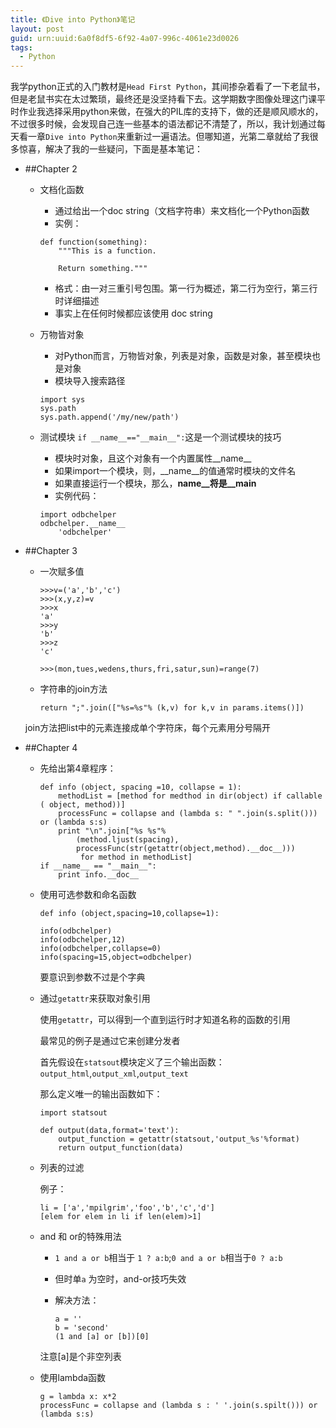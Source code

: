 ```yaml
---
title: 《Dive into Python》笔记
layout: post
guid: urn:uuid:6a0f8df5-6f92-4a07-996c-4061e23d0026
tags:
  - Python
---
```


我学python正式的入门教材是`Head First Python`，其间掺杂着看了一下老鼠书，但是老鼠书实在太过繁琐，最终还是没坚持看下去。这学期数字图像处理这门课平时作业我选择采用python来做，在强大的PIL库的支持下，做的还是顺风顺水的，不过很多时候，会发现自己连一些基本的语法都记不清楚了，所以，我计划通过每天看一章`Dive into Python`来重新过一遍语法。但哪知道，光第二章就给了我很多惊喜，解决了我的一些疑问，下面是基本笔记：

- ##Chapter 2
	- 文档化函数
		
		- 通过给出一个doc string（文档字符串）来文档化一个Python函数
		- 实例：

		```
		def function(something):
			"""This is a function.
	
			Return something."""
		```
		
		- 格式：由一对三重引号包围。第一行为概述，第二行为空行，第三行时详细描述
		- 事实上在任何时候都应该使用 doc string

	- 万物皆对象
		
		- 对Python而言，万物皆对象，列表是对象，函数是对象，甚至模块也是对象
		- 模块导入搜索路径
			
		```
		import sys
		sys.path
		sys.path.append('/my/new/path')
		```

	- 测试模块
		`if __name__=="__main__":`这是一个测试模块的技巧
		- 模块时对象，且这个对象有一个内置属性__name__
		- 如果import一个模块，则，__name__的值通常时模块的文件名
		- 如果直接运行一个模块，那么，__name__将是__main__
		- 实例代码：

		```
		import odbchelper
		odbchelper.__name__
			'odbchelper'
		```


- ##Chapter 3
	- 一次赋多值

    	```
		>>>v=('a','b','c')
		>>>(x,y,z)=v
		>>>x
		'a'
		>>>y
		'b'
		>>>z
		'c'
		```

		```
		>>>(mon,tues,wedens,thurs,fri,satur,sun)=range(7)
		```
    - 字符串的join方法

		```
		return ";".join(["%s=%s"% (k,v) for k,v in params.items()])
		```
	join方法把list中的元素连接成单个字符床，每个元素用分号隔开
	
- ##Chapter 4
    - 先给出第4章程序：
        
        ```
        def info (object, spacing =10, collapse = 1):
            methodList = [method for medthod in dir(object) if callable ( object, method))]
            processFunc = collapse and (lambda s: " ".join(s.split())) or (lambda s:s)
            print "\n".join["%s %s"%
                (method.ljust(spacing),
                processFunc(str(getattr(object,method).__doc__)))
                 for method in methodList]
        if __name__ == "__main__":
            print info.__doc__
        ```

    - 使用可选参数和命名函数
    
        ```
        def info (object,spacing=10,collapse=1):
        
        info(odbchelper)
        info(odbchelper,12)
        info(odbchelper,collapse=0)
        info(spacing=15,object=odbchelper)
        ```
        要意识到参数不过是个字典
        
    - 通过`getattr`来获取对象引用
    
        使用`getattr`，可以得到一个直到运行时才知道名称的函数的引用
        
        最常见的例子是通过它来创建分发者
        
        首先假设在`statsout`模块定义了三个输出函数：`output_html`,`output_xml`,`output_text`
        
        那么定义唯一的输出函数如下：
        
        ```
        import statsout
        
        def output(data,format='text'):
            output_function = getattr(statsout,'output_%s'%format)
            return output_function(data)
        ```
        
    - 列表的过滤
    
        例子：
        
        ```
        li = ['a','mpilgrim','foo','b','c','d']
        [elem for elem in li if len(elem)>1]
        ```
        
    - and 和 or的特殊用法
        - `1 and a or b`相当于 `1 ? a:b`;`0 and a or b`相当于`0 ? a:b `
        - 但时单`a` 为空时，and-or技巧失效
        - 解决方法：
        
            ```
            a = ''
            b = 'second'
            (1 and [a] or [b])[0]
            ```
        注意[a]是个非空列表
        
    - 使用lambda函数
    
        ```
        g = lambda x: x*2
        processFunc = collapse and (lambda s : ' '.join(s.spilt())) or (lambda s:s)
        ```
